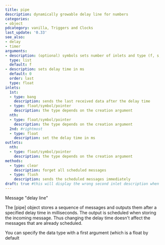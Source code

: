 ```yaml
---
title: pipe
description: dynamically growable delay line for numbers
categories:
- object
pdcategory: vanilla, Triggers and Clocks
last_update: '0.33'
see_also:
- delay
- timer
arguments:
- description: (optional) symbols sets number of inlets and type (f, s, p) and floats set float type and initial value
  type: list
  default: f
- description: sets delay time in ms 
  default: 0
  order: last
  type: float
inlets:
  1st:
  - type: bang
    description: sends the last received data after the delay time
  - type: float/symbol/pointer
    description: the type depends on the creation argument
  nth:
  - type: float/symbol/pointer
    description: the type depends on the creation argument
  2nd: #rightmost
  - type: float
    description: set the delay time in ms
outlets:
  nth:
  - type: float/symbol/pointer
    description: the type depends on the creation argument
methods:
  - type: clear
    description: forget all scheduled messages
  - type: flush
    description: sends the scheduled messages immediately
draft: true #this will display the wrong second inlet description when there's only 2 inlets
---
```

Message "delay line"

The [pipe] object stores a sequence of messages and outputs them after a specified delay time in milliseconds. The output is scheduled when storing the incoming message. Thus changing the delay time doesn't affect the messages that are already scheduled.

You can specify the data type with a first argument (which is a float by default
